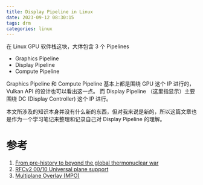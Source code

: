 ```yaml
---
title: Display Pipeline in Linux
date: 2023-09-12 08:30:15
tags: drm
categories: linux
---
```


在 Linux GPU 软件栈这块，大体包含 3 个 Pipelines

- Graphics Pipeline
- Display Pipeline
- Compute Pipeline

<!--more-->

Graphics Pipeline 和 Compute Pipeline 基本上都是围绕 GPU 这个 IP 进行的，Vulkan API 的设计也可以看出这一点。 而 Display Pipeline （这里指显示）主要围绕 DC (Display Controller) 这个 IP 进行。

本文所涉及的知识本身并没有什么新的东西，但对我来说是新的，所以这篇文章也是作为一个学习笔记来整理和记录自己对 Display Pipeline 的理解。




# 参考

1. [From pre-history to beyond the global thermonuclear war](https://ppaalanen.blogspot.com/2014/06/from-pre-history-to-beyond-global.html)
2. [RFCv2 00/10 Universal plane support](https://lists.freedesktop.org/archives/dri-devel/2014-March/055222.html)
3. [Multiplane Overlay (MPO)](https://www.kernel.org/doc/html/latest/gpu/amdgpu/display/mpo-overview.html?highlight=mpo)
